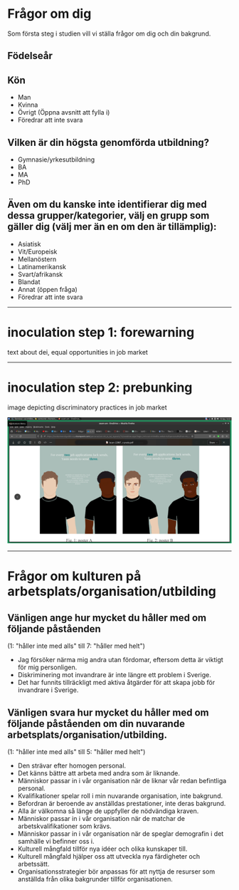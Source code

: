 # Frågor om dig

Som första steg i studien vill vi ställa frågor om dig och din bakgrund.

## Födelseår

## Kön
- Man
- Kvinna
- Övrigt (Öppna avsnitt att fylla i)
- Föredrar att inte svara

## Vilken är din högsta genomförda utbildning?
- Gymnasie/yrkesutbildning
- BA
- MA
- PhD

## Även om du kanske inte identifierar dig med dessa grupper/kategorier, välj en grupp som gäller dig (välj mer än en om den är tillämplig):
- Asiatisk
- Vit/Europeisk
- Mellanöstern
- Latinamerikansk
- Svart/afrikansk
- Blandat
- Annat (öppen fråga)
- Föredrar att inte svara

---

# inoculation step 1: forewarning

text about dei, equal opportunities in job market

---

# inoculation step 2: prebunking

image depicting discriminatory practices in job market 

![some alt](img/Screenshot_2024-04-10_14-57-25.png)

---

# Frågor om kulturen på arbetsplats/organisation/utbilding

## Vänligen ange hur mycket du håller med om följande påståenden 

(1: "håller inte med alls" till 7: "håller med helt")

- Jag försöker närma mig andra utan fördomar, eftersom detta är viktigt för mig personligen.
- Diskriminering mot invandrare är inte längre ett problem i Sverige.
- Det har funnits tillräckligt med aktiva åtgärder för att skapa jobb för invandrare i Sverige.

## Vänligen svara hur mycket du håller med om följande påståenden om din nuvarande arbetsplats/organisation/utbilding.

(1: "håller inte med alls" till 5: "håller med helt") 

- Den strävar efter homogen personal.
- Det känns bättre att arbeta med andra som är liknande.
- Människor passar in i vår organisation när de liknar vår redan befintliga personal.
- Kvalifikationer spelar roll i min nuvarande organisation, inte bakgrund.
- Befordran är beroende av anställdas prestationer, inte deras bakgrund.
- Alla är välkomna så länge de uppfyller de nödvändiga kraven.
- Människor passar in i vår organisation när de matchar de arbetskvalifikationer som krävs.
- Människor passar in i vår organisation när de speglar demografin i det samhälle vi befinner
oss i.
- Kulturell mångfald tillför nya idéer och olika kunskaper till.
- Kulturell mångfald hjälper oss att utveckla nya färdigheter och arbetssätt.
- Organisationsstrategier bör anpassas för att nyttja de resurser som anställda från olika
bakgrunder tillför organisationen.






